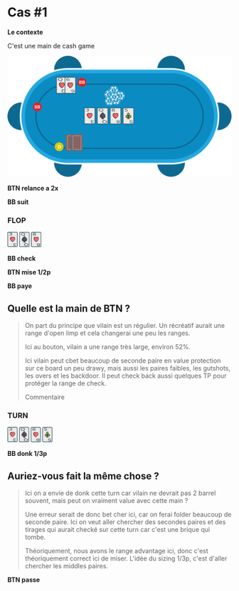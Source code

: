 # Cas #1

**Le contexte**

C'est une main de cash game

![](../img/pkr/2018-07-30-donk-turn.svg)

**BTN relance a 2x**

**BB suit**

### FLOP
<img src="../img/pkr/2018-07-30-donk-turn-flop.png" width="15%" height="15%" />

**BB check**

**BTN mise 1/2p**

**BB paye**

## Quelle est la main de BTN ?
> On part du principe que vilain est un régulier. Un récréatif aurait une range d'open limp et cela changerai une peu les ranges.
> 
> Ici au bouton, vilain a une range très large, environ 52%.
> 
> Ici vilain peut cbet beaucoup de seconde paire en value protection sur ce board un peu drawy, mais aussi les paires faibles, les gutshots, les overs et les backdoor. Il peut check back aussi quelques TP pour protéger la range de check.
>
> Commentaire

### TURN
<img src="../img/pkr/2018-07-30-donk-turn-turn.png" width="20%" height="20%" />

**BB donk 1/3p**

## Auriez-vous fait la même chose ?
> Ici on a envie de donk cette turn car vilain ne devrait pas 2 barrel souvent, mais peut on vraiment value avec cette main ?
> 
> Une erreur serait de donc bet cher ici, car on ferai folder beaucoup de seconde paire. Ici on veut aller chercher des secondes paires et des tirages qui aurait checké sur cette turn car c'est une brique qui tombe.
> 
> Théoriquement, nous avons le range advantage ici, donc c'est théoriquement correct ici de miser. L'idée du sizing 1/3p, c'est d'aller chercher les middles paires.

**BTN passe**
<!--stackedit_data:
eyJoaXN0b3J5IjpbODAyNjkyNDA1LC0xNjU5ODA1MzA4LDE1Mj
k0NTYwNjAsLTE0OTc5MTU1MTYsMjAwNzEwMDc4MywtMTI2OTU5
OTY5MCw0MDk2ODc3MTksNjgxNDk0NDYxLC0zMzk2MTA4NjUsLT
gyMDY0NjE1OSw1NTY0ODExNzVdfQ==
-->